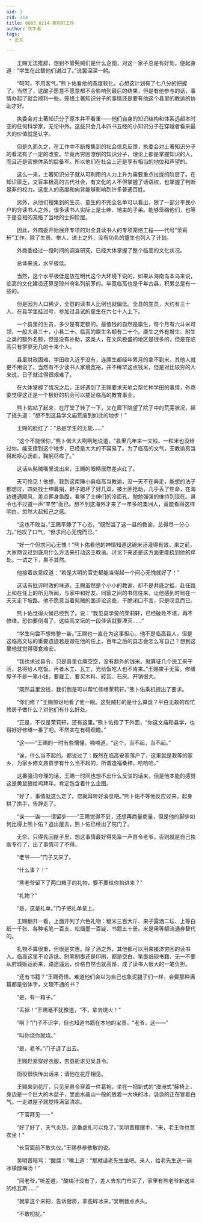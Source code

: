```yaml
---
aid: 3
zid: 214
title: 0003.0214-茉莉轩工作
author: 吹牛者
tags: 
 - 正文

---
```




　　王赐无法推辞，想到不管髡贼们是什么企图，对这一家子总是有好处。便起身道：“学生在此替他们谢过了。”说罢深深一躬。

　　“呵呵，不用客气。”熊卜佑看他的态度软化，心想这计划有了七八分的把握了。当然了，这酸子愿意不愿意都不会影响到最后的结果，但是有他参与的话，事情办起了就会顺利一些。笼络土著知识分子的事情还是要有他这个县里的教谕的协助才好。

　　执委会对土著知识分子原本并不看重——他们自身的知识结构和体系远超本时空的任何科学家，无论中外。这些只会几本四书五经的小知识分子在穿越者看来最大的价值就是认字。

　　但是久而久之，在工作中不断搜集到的社会信息反馈，执委会对土著知识分子的看法有了一定的改变。毕竟再穷困潦倒的知识分子，理论上都是掌握知识的人，而且还是官僚体系的后备军。所以他们在社会上还是享有相当的地位和声望的。

　　这么一来，土著知识分子就从可利用的人力上升为需要重点拉拢的阶层了。在知识匮乏，文盲率极高的古代社会，有文化的人不但掌握了话语权，也掌握了判断是非的权力。这批人的态度和向背能够影响到许多普通百姓。

　　另外，从他们搜集到的生员、童生的不完全名单可以看出，除了一部分平民小户的穷读书人之外，很多读书人实际上是士绅、地主的子弟。能够笼络他们，也等于是变相的笼络了当地的士绅阶层。

　　因此，外商委开始展开专项的对全县读书人的专项笼络工程——代号“茉莉轩”工作。除了生员、举人、进士之外，没有功名的童生也列入了计划。

　　外商委经过一段时间的调查研究，已经大体掌握了整个临高的文化状况。

　　总体来说，水平极低。

　　当然，这个水平极低是放在明代这个大环境下说的，如果从海南岛本岛来说，临高的文化建设还算是琼州府名列前茅的。毕竟临高也是千年古县，积累总是有一些的。

　　但是因为人口稀少，全县的读书人比例也就偏低。全县的生员，大约有三十人，在县学里挂过号，参加过县试的童生在六七十人上下。

　　一个县里的生员，多少是有定额的。最值钱的自然是廪生，每个月有六斗米可领，一般大县三十，小县二十。临高的廪生名额有二十个。廪生之外有增生、附生之类的额外名额，但是没有补助，这类人，在文风极盛的地区是很多的，但是在临高只有寥寥无几的十来个人。

　　县里财政困难，学田收入近乎没有，连廪生都经年累月的拿不到米，其他人就更不用说了。当然有不少读书人家境宽裕，并不稀罕这点钱米，但是对比较穷的人来说，日子就过得很艰难了。

　　在大体掌握了情况之后，正好遇到了王赐要求天地会帮忙种学田的事情，外商委觉得这正是一个极好的机会可以插足临高的教育事业。

　　熊卜佑站了起来，在厅堂了转了一下，又在廊下眺望了院子中的荒芜状况，摇了摇头道：“想不到这县学文庙荒废到如此的地步！”

　　王赐的脸红了：“总是学生的无能……”

　　“这个不能怪你，”熊卜偌大大咧咧地说道，“县里几年来一文钱、一粒米也没给过你。能支撑到这个地步，已经是大大的不容易了。为了临高的文气，王教谕真当得起呕心沥血，鞠躬尽瘁了。”

　　这话从髡贼嘴里说出来，王赐的眼睛居然差点红了。

　　天可怜见！他想，我到这南陲小县临高当教谕，没一天不在奔走，能想的法子都想过，四处找士绅募捐，鞋子跑坏了好几双，被土匪抢劫，几乎丢了性命，在海边遭遇飓风，差点葬身鱼腹，看够了士绅们的冷面孔，勉勉强强的维持到现在。县令也不过道一声“辛苦”而已。想不到这海外才来了一年多的澳洲人，竟能看得这样明白。忽然大起知己之感。

　　“这也不敢当。”王赐平静了下心态，“既然当了这一县的教谕，总得尽一分心力。”他叹了口气，“但求问心无愧而已。”

　　“好一个但求问心无愧！”熊卜佑看他的神情知道这碗米汤灌得有效。来之前，大家商议过到底用什么方法来打动这王教谕。讨论下来还是这方面更能挠到他的痒处。一试之下，果不其然。

　　他接着故意叹道：“若是大明的官吏都能当得起一个问心无愧就好了！”

　　这话有批评时政的味道。王赐虽然是个小小的教谕，却不是井底之蛙，赴任路上和在任上的所见所闻，与家中和好友、同窗之间的书信往来，让他感到时局在一天天走下坡路。他不愿意当着髡贼的面评论这些，干脆闭口不言，只是叹息而已。

　　熊卜佑觉得火候已经到了。说：“我见县学旁的茉莉轩，已经破败不堪，再不修缮，恐怕要倒塌了，这临高文坛的一段佳话就要湮灭……”

　　“学生何尝不想修整一新。”王赐也一直在为这事担心。他不是临高县人，但是这临高文坛的重要遗迹若是毁在他的任上，百年之后的县志会怎么写自己？想到这里他就觉得寝食难安。

　　“我也求过县令，只是县里仓廪空空，没有额外的钱米。就算征几个民工来干活，总得给人吃饭。再者木工、瓦工，光给饭吃人也不肯来。”王赐束手无策。修缮屋子不是一笔小钱，要雇工、要买木料、砖瓦、石灰。开销很大。

　　“既然县里没钱，我们倒是可以帮忙修缮茉莉轩。”熊卜佑乘机提出了要求。

　　“你们修？”王赐惊讶地看了他一眼。这髡贼打的是什么算盘？平白无故的帮忙修房子做什么？对他们有什么好处。

　　“正是，不仅是茉莉轩，还有这里。”熊卜佑指了下外面，“你这文庙和县学，也得好好修缮一番了吧。不然实在有碍观瞻。”

　　“这——”王赐的一时有些懵懂，喃喃道，“这个，当不起，当不起。”

　　“诶，什么当不起的。都说过了：既然在临高安家落户了，这里就是我等的家乡，为家乡修文庙县学有什么当不起的，所谓造福桑梓，哈哈哈。”

　　这番强词夺理的话，王赐一时间也想不出什么反驳的话来，但是他本能的感觉这是黄鼠狼给鸡拜年。肯定包含着什么企图。

　　“好了，事情就这么定了。您就耳听好消息吧。”熊卜佑不等他反应过来，起身拱了拱手，告辞走了。

　　“诶——诶——请留步——”王赐觉得不妥，还想再商量商量，但是他的脚步如何比得上熊卜佑？追出屋去，熊卜佑已经出了院门了。

　　无奈，只得先回屋子里，想这事情最好得先禀一声县令老爷。否则就是自己独断专行了，出了事情可了不得。

　　“老爷——”门子又来了。

　　“什么事？！”

　　“熊老爷留下了两口箱子的礼物，要不要给你抬进来？”

　　“礼物？”

　　“是，这是礼单。”门子把礼单呈上。

　　王赐翻开一看，上面开列了六色礼物：糙米三百大斤、果子露酒二坛、上等白纸一千张、各种毛笔一百支、松烟墨一百锭、书籍五十册。米是用等额流通券替代的。

　　礼物不算很重，但很是实惠。除了酒之外，其他都可以用来接济穷困的读书人。临高这里不论造纸、制笔制墨还是印刷，都是空白。笔墨纸砚书籍，无一不要从府城贩运而来，路途遥远，价格自然也就高昂，成了读书人很大的一笔负担。

　　“还有书籍？”王赐奇怪。难道他们会以为自己也象泥腿子们一样，会要那种满篇都是俗体字，文理不通的书？

　　“是，有一箱子。”

　　“丢掉！”王赐毫不犹豫道，“不，拿去烧火！”

　　“啊？”门子不识字，但也知道书籍在本地的宝贵，“老爷，这——”

　　“叫你烧你就烧。”

　　“是，老爷。”门子退了出去。

　　王赐赶紧穿好衣服，去县衙求见吴县令。

　　衙役很快传出话来：请他在花厅相见。

　　王赐来到花厅，只见吴县令穿着一件葛袍，坐在一把新式的“澳洲式”藤椅上，身边是一个巨大的木盆子，里面水晶山一般的放着一大块的冰，袅袅的正在冒着白气。一走进屋子就觉得满室清凉。

　　“下官拜见——”

　　“好了好了，天气炎热。这番虚礼可以免了。”吴明晋摆摆手，“来，老王你也宽衣坐！”

　　“长官面前不敢失仪。”王赐恭恭敬敬的说。

　　吴明晋暗骂：“酸腐！”嘴上道：“那就请老先生坐吧。来人，给老先生送一碗冰镇酸梅汤！”

　　“回老爷，”听差道，“酸梅汁没有了，差人去东门市买了，家里有熊老爷新送来的格瓦斯……”

　　“就拿这个来把，告诉厨房，拿些碎冰来。”吴明晋点点头。

　　“不敢叨扰。”


